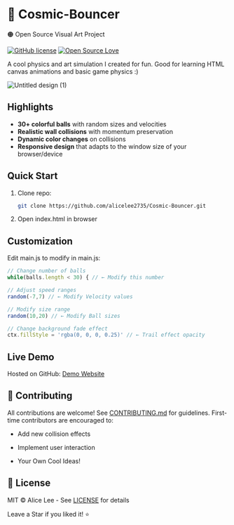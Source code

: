 # 🌌 Cosmic-Bouncer
🟠 Open Source Visual Art Project

[![GitHub license](https://img.shields.io/badge/license-MIT-blue.svg)](LICENSE)
[![Open Source Love](https://badges.frapsoft.com/os/v1/open-source.svg?v=103)](https://github.com/alicelee2735/cosmic-bouncer/)

A cool physics and art simulation I created for fun. Good for learning HTML canvas animations and basic game physics :)

![Untitled design (1)](https://github.com/user-attachments/assets/6db7a1b4-dde5-4653-96ba-d0dadb7481b8)


## Highlights
- **30+ colorful balls** with random sizes and velocities
- **Realistic wall collisions** with momentum preservation
- **Dynamic color changes** on collisions
- **Responsive design** that adapts to the window size of your browser/device

## Quick Start
1. Clone repo:
   ```bash
   git clone https://github.com/alicelee2735/Cosmic-Bouncer.git
2. Open index.html in browser

## Customization
Edit main.js to modify in main.js:
```js
// Change number of balls
while(balls.length < 30) { // ← Modify this number

// Adjust speed ranges
random(-7,7) // ← Modify Velocity values

// Modify size range
random(10,20) // ← Modify Ball sizes

// Change background fade effect
ctx.fillStyle = 'rgba(0, 0, 0, 0.25)' // ← Trail effect opacity
```

## Live Demo
Hosted on GitHub: [Demo Website](https://alicelee2735.github.io/Cosmic-Bouncer/)

## 🤝 Contributing
All contributions are welcome! See [CONTRIBUTING.md](https://github.com/alicelee2735/Cosmic-Bouncer/blob/main/CONTRIBUTING.md) for guidelines.
First-time contributors are encouraged to:

- Add new collision effects

- Implement user interaction

- Your Own Cool Ideas!

## 📜 License
MIT © Alice Lee - See [LICENSE](https://github.com/alicelee2735/Cosmic-Bouncer/blob/main/LICENSE) for details

Leave a Star if you liked it! ⭐
